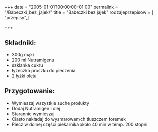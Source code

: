 +++
date = "2005-01-01T00:00:00+01:00"
permalink = "/Babeczki_bez_jajek/"
title = "Babeczki bez jajek"
rodzajeprzepisow = [ "przepisy",]

+++

Składniki:
----------

-   300g mąki
-   200 ml Nutramigenu
-   szklanka cukru
-   łyżeczka proszku do pieczenia
-   2 łyżki oleju

Przygotowanie:
--------------

-   Wymieszaj wszystkie suche produkty
-   Dodaj Nutramigen i olej
-   Starannie wymieszaj
-   Ciasto nakładaj do wysmarowanych tłuszczem foremek
-   Piecz w dolnej części piekarnika około 40 min w temp. 200 stopni
